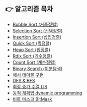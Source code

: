 ## 👉 알고리즘 목차
- [Bubble Sort (거품정렬)]()
- [Selection Sort (선택정렬)]()
- [Insertion Sort (삽입정렬)]()
- [Quick Sort (퀵정렬)]()
- [Heap Sort (힙정렬)]()
- [Rdix Sort (기수정렬)]()
- [Count Sort (계수정렬)]()
- [Binary Search (이분탐색)]()
- [해시 테이블 구현]()
- [DFS & BFS]()
- [최장 증가 수열 LIS]()
- [동적 계획법 dynamic programming]()
- [비트 마스크 BitMask]()
